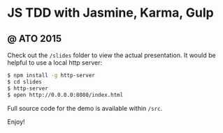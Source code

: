 # JS TDD with Jasmine, Karma, Gulp
## @ ATO 2015

Check out the `/slides` folder to view the actual presentation.  It would be helpful to use a local http server:

```bash
$ npm install -g http-server
$ cd slides
$ http-server
$ open http://0.0.0.0:8080/index.html
```

Full source code for the demo is available within `/src`.

Enjoy!
